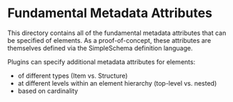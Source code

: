 # Fundamental Metadata Attributes

This directory contains all of the fundamental metadata attributes that can be specified of elements. As a proof-of-concept, these attributes are themselves defined via the SimpleSchema definition language.

Plugins can specify additional metadata attributes for elements:

- of different types (Item vs. Structure)
- at different levels within an element hierarchy (top-level vs. nested)
- based on cardinality
